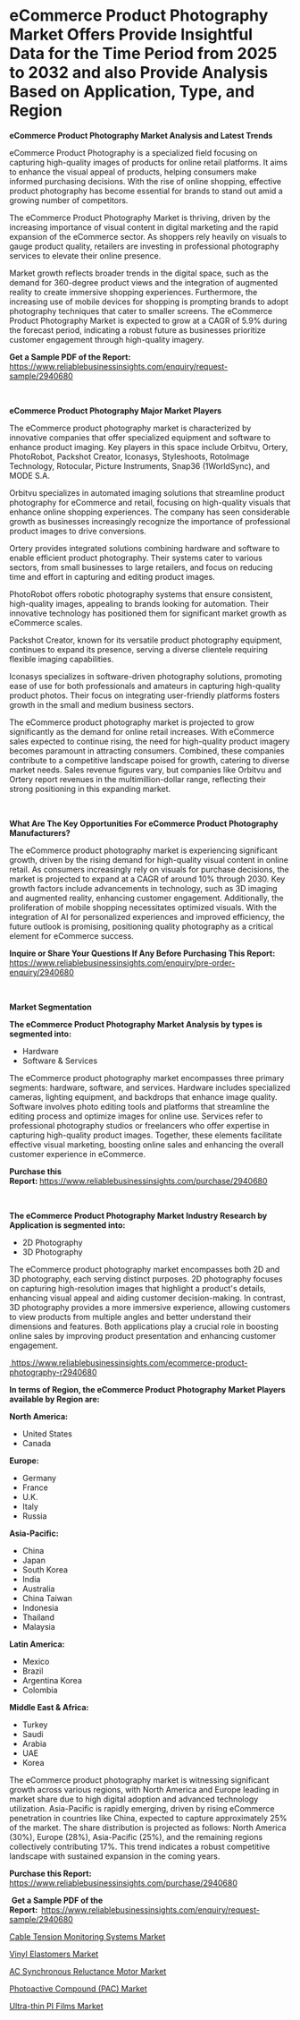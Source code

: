 <p><h1>eCommerce Product Photography Market Offers Provide Insightful Data for the Time Period from 2025 to 2032 and also Provide Analysis Based on Application, Type, and Region</h1></p><p><strong>eCommerce Product Photography Market Analysis and Latest Trends</strong></p>
<p><p>eCommerce Product Photography is a specialized field focusing on capturing high-quality images of products for online retail platforms. It aims to enhance the visual appeal of products, helping consumers make informed purchasing decisions. With the rise of online shopping, effective product photography has become essential for brands to stand out amid a growing number of competitors. </p><p>The eCommerce Product Photography Market is thriving, driven by the increasing importance of visual content in digital marketing and the rapid expansion of the eCommerce sector. As shoppers rely heavily on visuals to gauge product quality, retailers are investing in professional photography services to elevate their online presence. </p><p>Market growth reflects broader trends in the digital space, such as the demand for 360-degree product views and the integration of augmented reality to create immersive shopping experiences. Furthermore, the increasing use of mobile devices for shopping is prompting brands to adopt photography techniques that cater to smaller screens. The eCommerce Product Photography Market is expected to grow at a CAGR of 5.9% during the forecast period, indicating a robust future as businesses prioritize customer engagement through high-quality imagery.</p></p>
<p><strong>Get a Sample PDF of the Report:&nbsp;</strong> <a href="https://www.reliablebusinessinsights.com/enquiry/request-sample/2940680?utm_campaign=62&utm_medium=2&utm_source=Github&utm_content=ia&utm_term=15032025&utm_id=ecommerce-product-photography">https://www.reliablebusinessinsights.com/enquiry/request-sample/2940680</a></p>
<p>&nbsp;</p>
<p><strong>eCommerce Product Photography Major Market Players</strong></p>
<p><p>The eCommerce product photography market is characterized by innovative companies that offer specialized equipment and software to enhance product imaging. Key players in this space include Orbitvu, Ortery, PhotoRobot, Packshot Creator, Iconasys, Styleshoots, RotoImage Technology, Rotocular, Picture Instruments, Snap36 (1WorldSync), and MODE S.A.</p><p>Orbitvu specializes in automated imaging solutions that streamline product photography for eCommerce and retail, focusing on high-quality visuals that enhance online shopping experiences. The company has seen considerable growth as businesses increasingly recognize the importance of professional product images to drive conversions.</p><p>Ortery provides integrated solutions combining hardware and software to enable efficient product photography. Their systems cater to various sectors, from small businesses to large retailers, and focus on reducing time and effort in capturing and editing product images.</p><p>PhotoRobot offers robotic photography systems that ensure consistent, high-quality images, appealing to brands looking for automation. Their innovative technology has positioned them for significant market growth as eCommerce scales.</p><p>Packshot Creator, known for its versatile product photography equipment, continues to expand its presence, serving a diverse clientele requiring flexible imaging capabilities.</p><p>Iconasys specializes in software-driven photography solutions, promoting ease of use for both professionals and amateurs in capturing high-quality product photos. Their focus on integrating user-friendly platforms fosters growth in the small and medium business sectors.</p><p>The eCommerce product photography market is projected to grow significantly as the demand for online retail increases. With eCommerce sales expected to continue rising, the need for high-quality product imagery becomes paramount in attracting consumers. Combined, these companies contribute to a competitive landscape poised for growth, catering to diverse market needs. Sales revenue figures vary, but companies like Orbitvu and Ortery report revenues in the multimillion-dollar range, reflecting their strong positioning in this expanding market.</p></p>
<p>&nbsp;</p>
<p><strong>What Are The Key Opportunities For eCommerce Product Photography Manufacturers?</strong></p>
<p><p>The eCommerce product photography market is experiencing significant growth, driven by the rising demand for high-quality visual content in online retail. As consumers increasingly rely on visuals for purchase decisions, the market is projected to expand at a CAGR of around 10% through 2030. Key growth factors include advancements in technology, such as 3D imaging and augmented reality, enhancing customer engagement. Additionally, the proliferation of mobile shopping necessitates optimized visuals. With the integration of AI for personalized experiences and improved efficiency, the future outlook is promising, positioning quality photography as a critical element for eCommerce success.</p></p>
<p><strong>Inquire or Share Your Questions If Any Before Purchasing This Report:</strong> <a href="https://www.reliablebusinessinsights.com/enquiry/pre-order-enquiry/2940680?utm_campaign=62&utm_medium=2&utm_source=Github&utm_content=ia&utm_term=15032025&utm_id=ecommerce-product-photography">https://www.reliablebusinessinsights.com/enquiry/pre-order-enquiry/2940680</a></p>
<p>&nbsp;</p>
<p><strong>Market Segmentation</strong></p>
<p><strong>The eCommerce Product Photography Market Analysis by types is segmented into:</strong></p>
<p><ul><li>Hardware</li><li>Software & Services</li></ul></p>
<p><p>The eCommerce product photography market encompasses three primary segments: hardware, software, and services. Hardware includes specialized cameras, lighting equipment, and backdrops that enhance image quality. Software involves photo editing tools and platforms that streamline the editing process and optimize images for online use. Services refer to professional photography studios or freelancers who offer expertise in capturing high-quality product images. Together, these elements facilitate effective visual marketing, boosting online sales and enhancing the overall customer experience in eCommerce.</p></p>
<p><strong>Purchase this Report:&nbsp;</strong><a href="https://www.reliablebusinessinsights.com/purchase/2940680?utm_campaign=62&utm_medium=2&utm_source=Github&utm_content=ia&utm_term=15032025&utm_id=ecommerce-product-photography">https://www.reliablebusinessinsights.com/purchase/2940680</a></p>
<p>&nbsp;</p>
<p><strong>The eCommerce Product Photography Market Industry Research by Application is segmented into:</strong></p>
<p><ul><li>2D Photography</li><li>3D Photography</li></ul></p>
<p><p>The eCommerce product photography market encompasses both 2D and 3D photography, each serving distinct purposes. 2D photography focuses on capturing high-resolution images that highlight a product's details, enhancing visual appeal and aiding customer decision-making. In contrast, 3D photography provides a more immersive experience, allowing customers to view products from multiple angles and better understand their dimensions and features. Both applications play a crucial role in boosting online sales by improving product presentation and enhancing customer engagement.</p></p>
<p><a href="https://www.reliablebusinessinsights.com/ecommerce-product-photography-r2940680?utm_campaign=62&utm_medium=2&utm_source=Github&utm_content=ia&utm_term=15032025&utm_id=ecommerce-product-photography">&nbsp;https://www.reliablebusinessinsights.com/ecommerce-product-photography-r2940680</a></p>
<p><strong>In terms of Region, the eCommerce Product Photography Market Players available by Region are:</strong></p>
<p>
    <p> <strong> North America: </strong>
        <ul>
            <li>United States</li>
            <li>Canada</li>
        </ul>
        </p> 
    <p> <strong> Europe: </strong>
        <ul>
            <li>Germany</li>
            <li>France</li>
            <li>U.K.</li>
            <li>Italy</li>
            <li>Russia</li>
        </ul>
        </p> 
    <p> <strong> Asia-Pacific: </strong>
        <ul>
            <li>China</li>
            <li>Japan</li>
            <li>South Korea</li>
            <li>India</li>
            <li>Australia</li>
            <li>China Taiwan</li>
            <li>Indonesia</li>
            <li>Thailand</li>
            <li>Malaysia</li>
        </ul>
        </p> 
    <p> <strong> Latin America: </strong>
        <ul>
            <li>Mexico</li>
            <li>Brazil</li>
            <li>Argentina Korea</li>
            <li>Colombia</li>
        </ul>
        </p> 
    <p> <strong> Middle East & Africa: </strong>
        <ul>
            <li>Turkey</li>
            <li>Saudi</li>
            <li>Arabia</li>
            <li>UAE</li>
            <li>Korea</li>
        </ul>
    </p>
    </p>
<p><p>The eCommerce product photography market is witnessing significant growth across various regions, with North America and Europe leading in market share due to high digital adoption and advanced technology utilization. Asia-Pacific is rapidly emerging, driven by rising eCommerce penetration in countries like China, expected to capture approximately 25% of the market. The share distribution is projected as follows: North America (30%), Europe (28%), Asia-Pacific (25%), and the remaining regions collectively contributing 17%. This trend indicates a robust competitive landscape with sustained expansion in the coming years.</p></p>
<p><strong>Purchase this Report: </strong><a href="https://www.reliablebusinessinsights.com/purchase/2940680?utm_campaign=62&utm_medium=2&utm_source=Github&utm_content=ia&utm_term=15032025&utm_id=ecommerce-product-photography">https://www.reliablebusinessinsights.com/purchase/2940680</a></p>
<p>&nbsp;<strong>Get a Sample PDF of the Report:&nbsp;&nbsp;</strong><a href="https://www.reliablebusinessinsights.com/enquiry/request-sample/2940680?utm_campaign=62&utm_medium=2&utm_source=Github&utm_content=ia&utm_term=15032025&utm_id=ecommerce-product-photography">https://www.reliablebusinessinsights.com/enquiry/request-sample/2940680</a></p>
<p><strong></strong></p>
<p><p><a href="https://github.com/knipsfilip8f/Market-Research-Report-List-1/blob/main/cable-tension-monitoring-systems-market.md?utm_campaign=62&utm_medium=2&utm_source=Github&utm_content=ia&utm_term=15032025&utm_id=ecommerce-product-photography">Cable Tension Monitoring Systems Market</a></p><p><a href="https://github.com/hirtzhulstsq/Market-Research-Report-List-1/blob/main/vinyl-elastomers-market.md?utm_campaign=62&utm_medium=2&utm_source=Github&utm_content=ia&utm_term=15032025&utm_id=ecommerce-product-photography">Vinyl Elastomers Market</a></p><p><a href="https://github.com/azetehhasle/Market-Research-Report-List-1/blob/main/ac-synchronous-reluctance-motor-market.md?utm_campaign=62&utm_medium=2&utm_source=Github&utm_content=ia&utm_term=15032025&utm_id=ecommerce-product-photography">AC Synchronous Reluctance Motor Market</a></p><p><a href="https://github.com/bilkbitsch/Market-Research-Report-List-1/blob/main/photoactive-compound-pac-market.md?utm_campaign=62&utm_medium=2&utm_source=Github&utm_content=ia&utm_term=15032025&utm_id=ecommerce-product-photography">Photoactive Compound (PAC) Market</a></p><p><a href="https://github.com/ghimergela93/Market-Research-Report-List-1/blob/main/ultra-thin-pi-films-market.md?utm_campaign=62&utm_medium=2&utm_source=Github&utm_content=ia&utm_term=15032025&utm_id=ecommerce-product-photography">Ultra-thin PI Films Market</a></p></p>